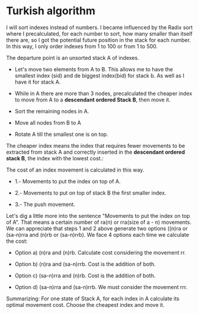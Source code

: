 # Turkish algorithm
I will sort indexes instead of numbers. I became influenced by the Radix sort where I precalculated, for each number to sort, how many smaller than itself there are, so I got the potential future position in the stack for each number. 
In this way, I only order indexes from 1 to 100 or from 1 to 500.

The departure point is an unsorted stack A of indexes.
- Let's move two elements from A to B. This allows me to have the smallest index (sid) and de biggest index(bid) for stack b. As well as I have it for stack A.

- While in A there are more than 3 nodes, precalculated the cheaper index to move from A to a **descendant ordered Stack B**, then move it.

- Sort the remaining nodes in A.

- Move all nodes from B to A

- Rotate A till the smallest one is on top.

The cheaper index means the index that requires fewer movements to be extracted from stack A and correctly inserted in the **descendant ordered stack B**, the index with the lowest cost.:

The cost of an index movement is calculated in this way.

-  1.- Movements to put the index on top of A.
  
-  2.- Movements to put on top of stack B the first smaller index.
  
-  3.- The push movement.
  

Let's dig a little more into the sentence "Movements to put the index on top of A". That means a certain number of ra(n) or rra(size of a - n) movements. We can appreciate that steps 1 and 2 above generate two options ((n)ra or (sa-n)rra and (n)rb or (sa-n)rrb). We face 4 options each time we calculate the cost:

- Option a) (n)ra and (n)rb. Calculate cost considering the movement rr.

- Option b) (n)ra and (sa-n)rrb. Cost is the addition of both.

- Option c) (sa-n)rra and (n)rb. Cost is the addition of both.

- Option d) (sa-n)rra and (sa-n)rrb. We must consider the movement rrr.


Summarizing: For one state of Stack A, for each index in A calculate its optimal movement cost. Choose the cheapest index and move it.


